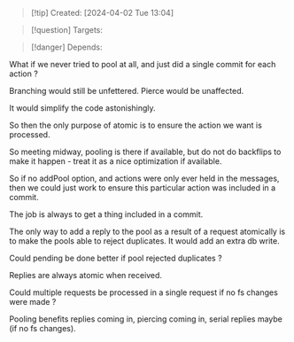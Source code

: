 
>[!tip] Created: [2024-04-02 Tue 13:04]

>[!question] Targets: 

>[!danger] Depends: 

What if we never tried to pool at all, and just did a single commit for each action ?

Branching would still be unfettered.
Pierce would be unaffected.

It would simplify the code astonishingly.

So then the only purpose of atomic is to ensure the action we want is processed.

So meeting midway, pooling is there if available, but do not do backflips to make it happen - treat it as a nice optimization if available.

So if no addPool option, and actions were only ever held in the messages, then we could just work to ensure this particular action was included in a commit.

The job is always to get a thing included in a commit.

The only way to add a reply to the pool as a result of a request atomically is to make the pools able to reject duplicates.  It would add an extra db write.

Could pending be done better if pool rejected duplicates ?

Replies are always atomic when received.

Could multiple requests be processed in a single request if no fs changes were made ?

Pooling benefits replies coming in, piercing coming in, serial replies maybe (if no fs changes).
